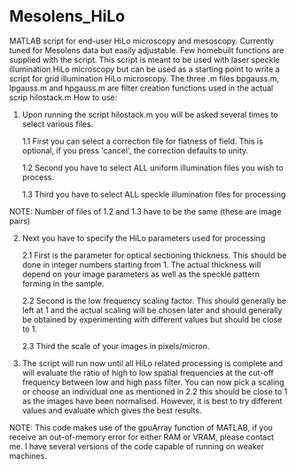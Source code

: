 # Mesolens_HiLo
MATLAB script for end-user HiLo microscopy and mesoscopy. Currently tuned for Mesolens data but easily adjustable. Few homebuilt functions are
supplied with the script. This script is meant to be used with laser speckle illumination HiLo microscopy but can be used as a starting point
to write a script for grid illumination HiLo microscopy.
The three .m files bpgauss.m, lpgauss.m and hpgauss.m are filter creation functions used in the actual scrip hilostack.m
How to use:
1. Upon running the script hilostack.m you will be asked several times to select various files.

    1.1 First you can select a correction file for flatness of field. This is optional, if you press 'cancel', the correction defaults to unity.

    1.2 Second you have to select ALL uniform illumination files you wish to process.

    1.3 Third you have to select ALL speckle illumination files for processing

NOTE: Number of files of 1.2 and 1.3 have to be the same (these are image pairs)

2. Next you have to specify the HiLo parameters used for processing

    2.1 First is the parameter for optical sectioning thickness. This should be done in integer numbers starting from 1. The actual thickness 
    will depend on your image parameters as well as the speckle pattern forming in the sample.

    2.2 Second is the low frequency scaling factor. This should generally be left at 1 and the actual scaling will be chosen later and should
      generally be obtained by experimenting with different values but should be close to 1.

    2.3 Third the scale of your images in pixels/micron.

3. The script will run now until all HiLo related processing is complete and will evaluate the ratio of high to low spatial frequencies at the
    cut-off frequency between low and high pass filter. You can now pick a scaling or choose an individual one as mentioned in 2.2 this should
    be close to 1 as the images have been normalised. However, it is best to try different values and evaluate which gives the best results.
    
NOTE: This code makes use of the gpuArray function of MATLAB, if you receive an out-of-memory error for either RAM or VRAM, please contact me.
I have several versions of the code capable of running on weaker machines.
